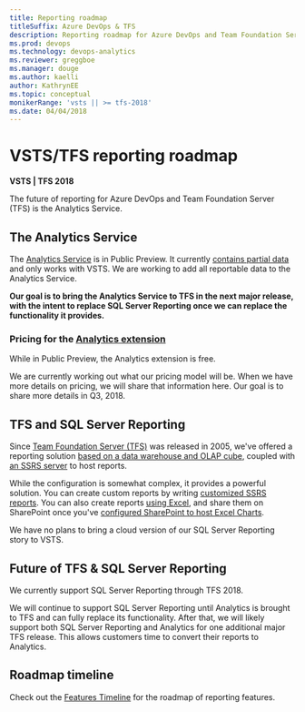 ```yaml
---
title: Reporting roadmap
titleSuffix: Azure DevOps & TFS 
description: Reporting roadmap for Azure DevOps and Team Foundation Server (TFS) 
ms.prod: devops
ms.technology: devops-analytics
ms.reviewer: greggboe
ms.manager: douge
ms.author: kaelli
author: KathrynEE
ms.topic: conceptual
monikerRange: 'vsts || >= tfs-2018'
ms.date: 04/04/2018
---
```


# VSTS/TFS reporting roadmap

**VSTS | TFS 2018**

The future of reporting for Azure DevOps and Team Foundation Server (TFS) is the Analytics Service. 

## The Analytics Service
The [Analytics Service](what-is-analytics.md) is in Public Preview. It currently [contains partial data](./data-available-in-analytics.md) and only works with VSTS. We are working to add all reportable data to the Analytics Service.

**Our goal is to bring the Analytics Service to TFS in the next major release, with the intent to replace SQL Server Reporting once we can replace the functionality it provides.**

### Pricing for the [Analytics extension](https://marketplace.visualstudio.com/items?itemName=ms.vss-analytics)
While in Public Preview, the Analytics extension is free.

We are currently working out what our pricing model will be. When we have more details on pricing, we will share that information here. Our goal is to share more details in Q3, 2018. 

## TFS and SQL Server Reporting

Since [Team Foundation Server (TFS)](https://visualstudio.microsoft.com/tfs/) was released in 2005, we've offered a reporting solution [based on a data warehouse and OLAP cube](../sql-reports/index.md), coupled with [an SSRS server](../sql-reports/create-and-manage-reporting-services-reports.md?toc=../sql-reports/toc.json&bc=../sql-reports/breadcrumb/toc.json) to host reports.

<!--- ![](../sql-reports/_img/tfs_datawarearch_r.png)  -->

While the configuration is somewhat complex, it provides a powerful solution. You can create custom reports by writing [customized SSRS reports](../sql-reports/create-and-manage-reporting-services-reports.md?toc=/vsts/report/sql-reports/toc.json&bc=/vsts/report/sql-reports/breadcrumb/to]c.json). You can also create reports [using Excel](../excel/create-status-and-trend-excel-reports.md?toc=/vsts/report/sql-reports/toc.json&bc=/vsts/report/sql-reports/breadcrumb/toc.json), and share them on SharePoint once you've [configured SharePoint to host Excel Charts](../sharepoint-dashboards/configure-sharepoint-tfs-2017-earlier.md).

We have no plans to bring a cloud version of our SQL Server Reporting story to VSTS.

## Future of TFS & SQL Server Reporting

We currently support SQL Server Reporting through TFS 2018.  

We will continue to support SQL Server Reporting until Analytics is brought to TFS and can fully replace its functionality. After that, we will likely support both SQL Server Reporting and Analytics for one additional major TFS release. This allows customers time to convert their reports to Analytics.

## Roadmap timeline

Check out the [Features Timeline](https://docs.microsoft.com/vsts/release-notes/) for the roadmap of reporting features.
